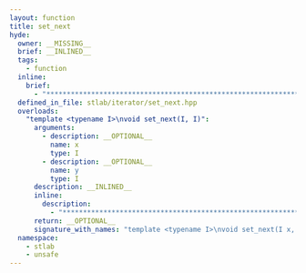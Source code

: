 ```yaml
---
layout: function
title: set_next
hyde:
  owner: __MISSING__
  brief: __INLINED__
  tags:
    - function
  inline:
    brief:
      - "***********************************************************************************************"
  defined_in_file: stlab/iterator/set_next.hpp
  overloads:
    "template <typename I>\nvoid set_next(I, I)":
      arguments:
        - description: __OPTIONAL__
          name: x
          type: I
        - description: __OPTIONAL__
          name: y
          type: I
      description: __INLINED__
      inline:
        description:
          - "***********************************************************************************************"
      return: __OPTIONAL__
      signature_with_names: "template <typename I>\nvoid set_next(I x, I y)"
  namespace:
    - stlab
    - unsafe
---
```

